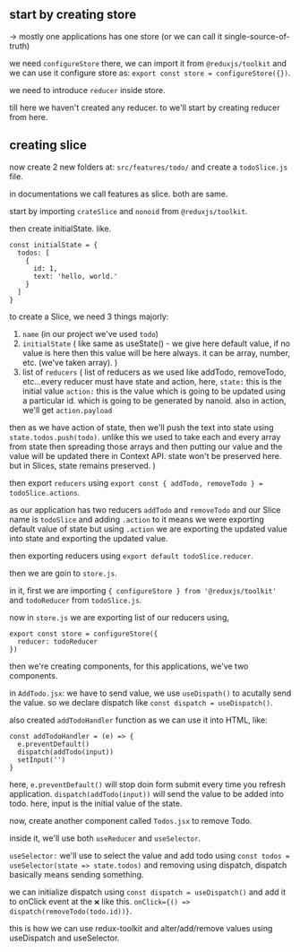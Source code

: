 ## start by creating store

-> mostly one applications has one store (or we can call it single-source-of-truth)

we need `configureStore` there, we can import it from `@reduxjs/toolkit` and we can use it configure store as: `export const store = configureStore({})`.

we need to introduce `reducer` inside store.

till here we haven't created any reducer. to we'll start by creating reducer from here.

## creating slice

now create 2 new folders at: `src/features/todo/` and create a `todoSlice.js` file.

in documentations we call features as slice. both are same.

start by importing `crateSlice` and `nonoid` from `@reduxjs/toolkit`.

then create initialState. like.
```
const initialState = {
  todos: [
    {
      id: 1,
      text: 'hello, world.'
    }
  ]
}
```

to create a Slice, we need 3 things majorly:
  1. `name` (in our project we've used `todo`)
  2. `initialState` (
    like same as useState() - we give here default value, if no value is here then this value will be here always. it can be array, number, etc. (we've taken array).
  )
  3. list of `reducers` (
    list of reducers as we used like addTodo, removeTodo, etc...every reducer must have state and action, 
    here, `state:` this is the initial value
          `action:` this is the value which is going to be updated using a particular id. which is going to be generated by nanoid. also in action, we'll get `action.payload`

then as we have action of state, then we'll push the text into state using `state.todos.push(todo)`. unlike this we used to take each and every array from state then spreading those arrays and then putting our value and the value will be updated there in Context API. state won't be preserved here. but in Slices, state remains preserved.
  )


then export `reducers` using `export const { addTodo, removeTodo } = todoSlice.actions`. 

as our application has two reducers `addTodo` and `removeTodo` and our Slice name is `todoSlice` and adding `.action` to it means we were exporting default value of state but using `.action` we are exporting the updated value into state and exporting the updated value.

then exporting reducers using `export default todoSlice.reducer`.

then we are goin to `store.js`.

in it, first we are importing `{ configureStore } from '@reduxjs/toolkit'` and `todoReducer` from `todoSlice.js`.

now in `store.js` we are exporting list of our reducers using,
```
export const store = configureStore({
  reducer: todoReducer
})
```
then we're creating components, for this applications, we've two components.

in `AddTodo.jsx`: we have to send value, we use `useDispath()` to acutally send the value. so we declare dispatch like `const dispatch = useDispatch()`.

also created `addTodoHandler` function as we can use it into HTML, like:
```
const addTodoHandler = (e) => {
  e.preventDefault()
  dispatch(addTodo(input))
  setInput('')
}
```
here, 
`e.preventDefault()` will stop doin form submit every time you refresh application.
`dispatch(addTodo(input))` will send the value to be added into todo. here, input is the initial value of the state.


now, create another component called `Todos.jsx` to remove Todo.

inside it, we'll use both `useReducer` and `useSelector`.

`useSelector:` we'll use to select the value and add todo using `const todos = useSelector(state => state.todos)` and removing using dispatch, dispatch basically means sending something.

we can initialize dispatch using `const dispatch = useDispatch()` and add it to onClick event at the `❌` like this. `onClick={() => dispatch(removeTodo(todo.id))}`.

this is how we can use redux-toolkit and alter/add/remove values using useDispatch and useSelector.
